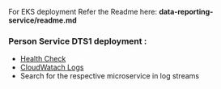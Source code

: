 For EKS deployment Refer the Readme here: **data-reporting-service/readme.md**

###  Person Service DTS1 deployment :

- [Health Check](https://app.dts1.nbspreview.com/reporting/organization-svc/status)
- [CloudWatach Logs ](https://us-east-1.console.aws.amazon.com/cloudwatch/home?region=us-east-1#logsV2:log-groups/log-group/fluent-bit-cloudwatch)
- Search for the respective microservice in log streams